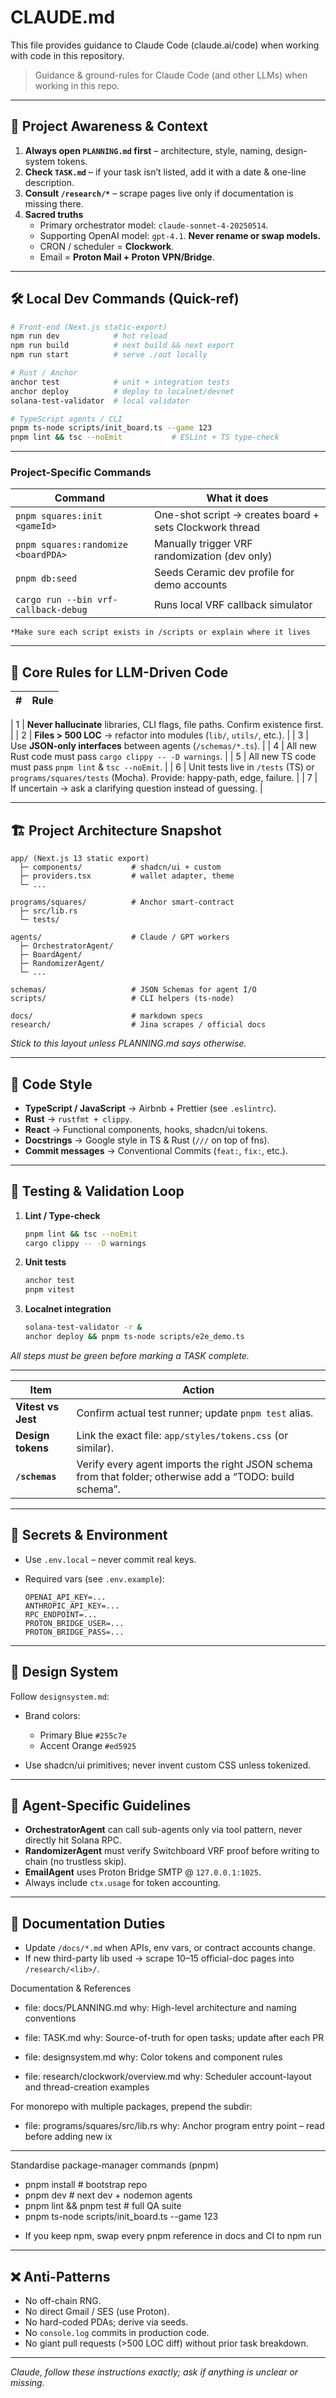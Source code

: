 # CLAUDE.md

This file provides guidance to Claude Code (claude.ai/code) when working with code in this repository.

> Guidance & ground-rules for Claude Code (and other LLMs) when working in this repo.

---

## 🔄 Project Awareness & Context

1. **Always open `PLANNING.md` first** – architecture, style, naming, design-system tokens.
2. **Check `TASK.md`** – if your task isn’t listed, add it with a date & one-line description.
3. **Consult `/research/*`** – scrape pages live only if documentation is missing there.
4. **Sacred truths**
   - Primary orchestrator model: `claude-sonnet-4-20250514`.
   - Supporting OpenAI model: `gpt-4.1`. **Never rename or swap models.**
   - CRON / scheduler = **Clockwork**.
   - Email = **Proton Mail + Proton VPN/Bridge**.

---

## 🛠️ Local Dev Commands (Quick-ref)

```bash
# Front-end (Next.js static-export)
npm run dev            # hot reload
npm run build          # next build && next export
npm run start          # serve ./out locally

# Rust / Anchor
anchor test            # unit + integration tests
anchor deploy          # deploy to localnet/devnet
solana-test-validator  # local validator

# TypeScript agents / CLI
pnpm ts-node scripts/init_board.ts --game 123
pnpm lint && tsc --noEmit           # ESLint + TS type-check
```

---

### Project-Specific Commands

| Command                              | What it does                                            |
| ------------------------------------ | ------------------------------------------------------- |
| `pnpm squares:init <gameId>`         | One-shot script → creates board + sets Clockwork thread |
| `pnpm squares:randomize <boardPDA>`  | Manually trigger VRF randomization (dev only)           |
| `pnpm db:seed`                       | Seeds Ceramic dev profile for demo accounts             |
| `cargo run --bin vrf-callback-debug` | Runs local VRF callback simulator                       |

    *Make sure each script exists in /scripts or explain where it lives

---

## 🚦 Core Rules for LLM-Driven Code

| #   | Rule |
| --- | ---- |

\| 1 | **Never hallucinate** libraries, CLI flags, file paths. Confirm existence first. |
\| 2 | **Files > 500 LOC** → refactor into modules (`lib/`, `utils/`, etc.). |
\| 3 | Use **JSON-only interfaces** between agents (`/schemas/*.ts`). |
\| 4 | All new Rust code must pass `cargo clippy -- -D warnings`. |
\| 5 | All new TS code must pass `pnpm lint` & `tsc --noEmit`. |
\| 6 | Unit tests live in `/tests` (TS) or `programs/squares/tests` (Mocha). Provide: happy-path, edge, failure. |
\| 7 | If uncertain → ask a clarifying question instead of guessing. |

---

## 🏗️ Project Architecture Snapshot

```
app/ (Next.js 13 static export)
  ├─ components/           # shadcn/ui + custom
  ├─ providers.tsx         # wallet adapter, theme
  └─ ...

programs/squares/          # Anchor smart-contract
  ├─ src/lib.rs
  └─ tests/

agents/                    # Claude / GPT workers
  ├─ OrchestratorAgent/
  ├─ BoardAgent/
  ├─ RandomizerAgent/
  └─ ...

schemas/                   # JSON Schemas for agent I/O
scripts/                   # CLI helpers (ts-node)

docs/                      # markdown specs
research/                  # Jina scrapes / official docs
```

_Stick to this layout unless PLANNING.md says otherwise._

---

## 📐 Code Style

- **TypeScript / JavaScript** → Airbnb + Prettier (see `.eslintrc`).
- **Rust** → `rustfmt + clippy`.
- **React** → Functional components, hooks, shadcn/ui tokens.
- **Docstrings** → Google style in TS & Rust (`///` on top of fns).
- **Commit messages** → Conventional Commits (`feat:`, `fix:`, etc.).

---

## 🔬 Testing & Validation Loop

1. **Lint / Type-check**

   ```bash
   pnpm lint && tsc --noEmit
   cargo clippy -- -D warnings
   ```

2. **Unit tests**

   ```bash
   anchor test
   pnpm vitest
   ```

3. **Localnet integration**

   ```bash
   solana-test-validator -r &
   anchor deploy && pnpm ts-node scripts/e2e_demo.ts
   ```

_All steps must be green before marking a TASK complete._

---

| Item               | Action                                                                                                   |
| ------------------ | -------------------------------------------------------------------------------------------------------- |
| **Vitest vs Jest** | Confirm actual test runner; update `pnpm test` alias.                                                    |
| **Design tokens**  | Link the exact file: `app/styles/tokens.css` (or similar).                                               |
| **`/schemas`**     | Verify every agent imports the right JSON schema from that folder; otherwise add a “TODO: build schema”. |

---

## 🔑 Secrets & Environment

- Use `.env.local` – never commit real keys.
- Required vars (see `.env.example`):

  ```env
  OPENAI_API_KEY=...
  ANTHROPIC_API_KEY=...
  RPC_ENDPOINT=...
  PROTON_BRIDGE_USER=...
  PROTON_BRIDGE_PASS=...
  ```

---

## 🎨 Design System

Follow `designsystem.md`:

- Brand colors:
  - Primary Blue `#255c7e`
  - Accent Orange `#ed5925`

- Use shadcn/ui primitives; never invent custom CSS unless tokenized.

---

## 🧠 Agent-Specific Guidelines

- **OrchestratorAgent** can call sub-agents only via tool pattern, never directly hit Solana RPC.
- **RandomizerAgent** must verify Switchboard VRF proof before writing to chain (no trustless skip).
- **EmailAgent** uses Proton Bridge SMTP @ `127.0.0.1:1025`.
- Always include `ctx.usage` for token accounting.

---

## 📎 Documentation Duties

- Update `/docs/*.md` when APIs, env vars, or contract accounts change.
- If new third-party lib used → scrape 10–15 official-doc pages into `/research/<lib>/`.

Documentation & References

- file: docs/PLANNING.md
  why: High-level architecture and naming conventions

- file: TASK.md
  why: Source-of-truth for open tasks; update after each PR

- file: designsystem.md
  why: Color tokens and component rules

- file: research/clockwork/overview.md
  why: Scheduler account-layout and thread-creation examples

For monorepo with multiple packages, prepend the subdir:

- file: programs/squares/src/lib.rs
  why: Anchor program entry point – read before adding new ix

---

Standardise package-manager commands (pnpm)

- pnpm install # bootstrap repo
- pnpm dev # next dev + nodemon agents
- pnpm lint && pnpm test # full QA suite
- pnpm ts-node scripts/init_board.ts --game 123

* If you keep npm, swap every pnpm reference in docs and CI to npm run

---

## ❌ Anti-Patterns

- No off-chain RNG.
- No direct Gmail / SES (use Proton).
- No hard-coded PDAs; derive via seeds.
- No `console.log` commits in production code.
- No giant pull requests (>500 LOC diff) without prior task breakdown.

---

_Claude, follow these instructions exactly; ask if anything is unclear or missing._

